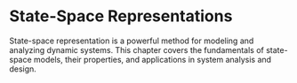 # State-Space Representations

State-space representation is a powerful method for modeling and analyzing dynamic systems. This chapter covers the fundamentals of state-space models, their properties, and applications in system analysis and design.
